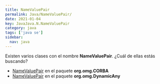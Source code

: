 ```yaml
---
title: NameValuePair
permalink: Java/NameValuePair/
date: 2021-01-04
key: JavaJava.N.NameValuePair
category: java
tags: ['java se']
sidebar: 
  nav: java
---
```


Existen varios clases con el nombre **NameValuePair**. ¿Cuál de ellas estás buscando?
<ul>
<li><a href="/Java/NameValuePair-org-omg-CORBA/">NameValuePair</a> en el paquete <strong>org.omg.CORBA</strong></li>
<li><a href="/Java/NameValuePair-org-omg-DynamicAny/">NameValuePair</a> en el paquete <strong>org.omg.DynamicAny</strong></li>
<ul>
